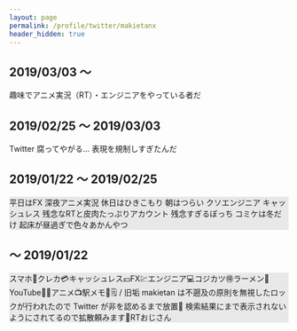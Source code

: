 ```yaml
---
layout: page
permalink: /profile/twitter/makietanx
header_hidden: true
---
```


## 2019/03/03 〜

趣味でアニメ実況（RT）・エンジニアをやっている者だ

## 2019/02/25 〜 2019/03/03

Twitter 腐ってやがる... 表現を規制しすぎたんだ

## 2019/01/22 〜 2019/02/25

<div style="background-color:rgb(232,232,232)">
  <p>
    平日はFX 深夜アニメ実況 休日はひきこもり 朝はつらい クソエンジニア キャッシュレス 残念なRTと皮肉たっぷりアカウント 残念すぎるぼっち コミケは冬だけ 起床が昼過ぎで色々あかんやつ
  </p>
</div>

## 〜 2019/01/22

<div style="background-color: rgb(232, 232, 232);">
  <p>
    スマホ📱クレカ💳キャッシュレス💴FX💹エンジニア💻コジカツ🉐ラーメン🍜YouTube🥦🍤アニメ📺駅メモ🚃🗒 / 旧垢 makietan は不遡及の原則を無視したロックが行われたので Twitter が非を認めるまで放置🍗 検索結果にまで表示されないようにされてるので拡散頼みます🍆RTおじさん
  </p>
</div>
